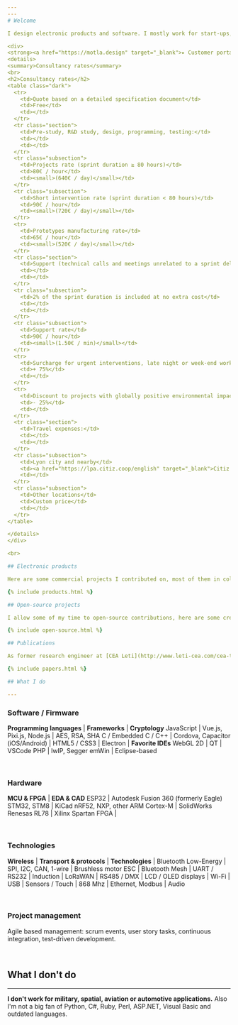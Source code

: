 ```yaml
---
---
# Welcome

I design electronic products and software. I mostly work for start-ups, research, industry and artists.

<div>
<strong><a href="https://motla.design" target="_blank">▸ Customer portal</a></strong>
<details>
<summary>Consultancy rates</summary>
<br>
<h2>Consultancy rates</h2>
<table class="dark">
  <tr>
    <td>Quote based on a detailed specification document</td>
    <td>Free</td>
    <td></td>
  </tr>
  <tr class="section">
    <td>Pre-study, R&D study, design, programming, testing:</td>
    <td></td>
    <td></td>
  </tr>
  <tr class="subsection">
    <td>Projects rate (sprint duration ≥ 80 hours)</td>
    <td>80€ / hour</td>
    <td><small>(640€ / day)</small></td>
  </tr>
  <tr class="subsection">
    <td>Short intervention rate (sprint duration < 80 hours)</td>
    <td>90€ / hour</td>
    <td><small>(720€ / day)</small></td>
  </tr>
  <tr>
    <td>Prototypes manufacturing rate</td>
    <td>65€ / hour</td>
    <td><small>(520€ / day)</small></td>
  </tr>
  <tr class="section">
    <td>Support (technical calls and meetings unrelated to a sprint delivery):</td>
    <td></td>
    <td></td>
  </tr>
  <tr class="subsection">
    <td>2% of the sprint duration is included at no extra cost</td>
    <td></td>
    <td></td>
  </tr>
  <tr class="subsection">
    <td>Support rate</td>
    <td>90€ / hour</td>
    <td><small>(1.50€ / min)</small></td>
  </tr>
  <tr>
    <td>Surcharge for urgent interventions, late night or week-end work</td>
    <td>+ 75%</td>
    <td></td>
  </tr>
  <tr>
    <td>Discount to projects with globally positive environmental impact</td>
    <td>- 25%</td>
    <td></td>
  </tr>
  <tr class="section">
    <td>Travel expenses:</td>
    <td></td>
    <td></td>
  </tr>
  <tr class="subsection">
    <td>Lyon city and nearby</td>
    <td><a href="https://lpa.citiz.coop/english" target="_blank">Citiz rental rate</a></td>
    <td></td>
  </tr>
  <tr class="subsection">
    <td>Other locations</td>
    <td>Custom price</td>
    <td></td>
  </tr>
</table>

</details>
</div>

<br>

## Electronic products

Here are some commercial projects I contributed on, most of them in collaboration with [ONWI](https://www.onwi.fr/){:target="_blank"}, a small electronics design office and medium-sized production unit based near Lyon, France.

{% include products.html %}

## Open-source projects

I allow some of my time to open-source contributions, here are some creations.

{% include open-source.html %}

## Publications

As former research engineer at [CEA Leti](http://www.leti-cea.com/cea-tech/leti/english){:target="_blank"}, part of the largest French public science research center.

{% include papers.html %}

## What I do

---
```


### Software / Firmware

**Programming languages** | **Frameworks**                      | **Cryptology**
JavaScript                | Vue.js, Pixi.js, Node.js            | AES, RSA, SHA
C / Embedded C / C++      | Cordova, Capacitor (iOS/Android)    | 
HTML5 / CSS3              | Electron                            | **Favorite IDEs**
WebGL 2D                  | QT                                  | VSCode
PHP                       | lwIP, Segger emWin                  | Eclipse-based

<br>

### Hardware

**MCU & FPGA**                  | **EDA & CAD**
ESP32                           | Autodesk Fusion 360 (formerly Eagle)
STM32, STM8                     | KiCad
nRF52, NXP, other ARM Cortex-M  | SolidWorks
Renesas RL78                    |
Xilinx Spartan FPGA             |

<br>

### Technologies

**Wireless**          | **Transport & protocols** | **Technologies**      |
Bluetooth Low-Energy  | SPI, I2C, CAN, 1-wire     | Brushless motor ESC   |
Bluetooth Mesh        | UART / RS232              | Induction             |
LoRaWAN               | RS485 / DMX               | LCD / OLED displays   |
Wi-Fi                 | USB                       | Sensors / Touch       |
868 Mhz               | Ethernet, Modbus          | Audio

<br>

### Project management
Agile based management: scrum events, user story tasks, continuous integration, test-driven development.

<br>

## What I don't do

---

**I don't work for military, spatial, aviation or automotive applications.** Also I'm not a big fan of Python, C#, Ruby, Perl, ASP.NET, Visual Basic and outdated languages.